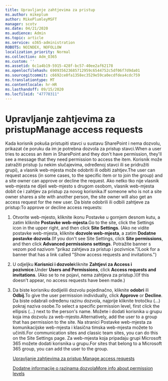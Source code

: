```yaml
---
title: Upravljanje zahtjevima za pristup
ms.author: mikeplum
author: MikePlumleyMSFT
manager: scotv
ms.date: 04/21/2020
ms.audience: Admin
ms.topic: article
ms.service: o365-administration
ROBOTS: NOINDEX, NOFOLLOW
localization_priority: Normal
ms.collection: Adm_O365
ms.custom: ''
ms.assetid: 6c1a4b19-5915-428f-bc57-40ee2af62178
ms.openlocfilehash: 690935623685712959c6544752c5df06f7d9da01
ms.sourcegitcommit: c6692ce0fa1358ec3529e59ca0ecdfdea4cdc759
ms.translationtype: MT
ms.contentlocale: hr-HR
ms.lasthandoff: 09/15/2020
ms.locfileid: "47778311"
---
```

# <a name="manage-access-requests"></a><span data-ttu-id="a8618-102">Upravljanje zahtjevima za pristup</span><span class="sxs-lookup"><span data-stu-id="a8618-102">Manage access requests</span></span>

<span data-ttu-id="a8618-103">Kada korisnik pokuša pristupiti stavci u sustavu SharePoint i nema dozvolu, prikazat će poruku da im je potrebna dozvola za pristup stavci.</span><span class="sxs-lookup"><span data-stu-id="a8618-103">When a user tries to access an item in SharePoint and they don't have permission, they'll see a message that they need permission to access the item.</span></span> <span data-ttu-id="a8618-104">Korisnik može zatražiti pristup (u nekim slučajevima, određenoj stavci ili se pridružiti grupi), a vlasnik web-mjesta može odobriti ili odbiti zahtjev.</span><span class="sxs-lookup"><span data-stu-id="a8618-104">The user can request access (in some cases, to the specific item or to join the group) and a site owner can approve or decline the request.</span></span> <span data-ttu-id="a8618-105">Ako netko tko nije vlasnik web-mjesta ne dijeli web-mjesto s drugom osobom, vlasnik web-mjesta dobit će i zahtjev za pristup za novog korisnika.</span><span class="sxs-lookup"><span data-stu-id="a8618-105">If someone who is not a site owner shares a site with another person, the site owner will also get an access request for the new user.</span></span> <span data-ttu-id="a8618-106">Da biste odobrili ili odbili zahtjeve za pristup:</span><span class="sxs-lookup"><span data-stu-id="a8618-106">To approve or decline access requests:</span></span>
  
1. <span data-ttu-id="a8618-107">Otvorite web-mjesto, kliknite ikonu Postavke u gornjem desnom kutu, a zatim kliknite **Postavke web-mjesta**.</span><span class="sxs-lookup"><span data-stu-id="a8618-107">Go to the site, click the Settings icon in the upper right, and then click **Site Settings**.</span></span> <span data-ttu-id="a8618-108">(Ako ne vidite postavke web-mjesta, kliknite **dozvole web-mjesta**, a zatim **Dodatne postavke dozvola**.</span><span class="sxs-lookup"><span data-stu-id="a8618-108">(If you don't see Site Settings, click **Site permissions**, and then click **Advanced permissions settings**.</span></span> <span data-ttu-id="a8618-109">Potražite banner s vezom pod nazivom "prikaz zahtjeva za pristup i pozivnice.")</span><span class="sxs-lookup"><span data-stu-id="a8618-109">Look for a banner that has a link called "Show access requests and invitations.")</span></span>
    
2. <span data-ttu-id="a8618-110">U odjeljku **Korisnici i dozvole**kliknite **Zahtjevi za Access i pozivnice**.</span><span class="sxs-lookup"><span data-stu-id="a8618-110">Under **Users and Permissions**, click **Access requests and invitations**.</span></span> <span data-ttu-id="a8618-111">(Ako se to ne pojavi, nema zahtjeva za pristup.)</span><span class="sxs-lookup"><span data-stu-id="a8618-111">(If this doesn't appear, no access requests have been made.)</span></span>
    
3. <span data-ttu-id="a8618-112">Da biste korisniku dodijelili dozvolu pojedinačno, kliknite **odobri** ili **Odbij**.</span><span class="sxs-lookup"><span data-stu-id="a8618-112">To give the user permission individually, click **Approve** or **Decline**.</span></span> <span data-ttu-id="a8618-113">Da biste odabrali određenu razinu dozvola, najprije kliknite trotočku (...) pokraj naziva osobe.</span><span class="sxs-lookup"><span data-stu-id="a8618-113">To select a specific permission level, first click the ellipsis (...) next to the person's name.</span></span> <span data-ttu-id="a8618-114">Možete i dodati korisnika u grupu koja ima dozvolu za web-mjesto.</span><span class="sxs-lookup"><span data-stu-id="a8618-114">Alternatively, add the user to a group that has permission to the site.</span></span> <span data-ttu-id="a8618-115">Na stranici Postavke web-mjesta za komunikacijske web-mjesta i klasična timska web-mjesta možete to učiniti.</span><span class="sxs-lookup"><span data-stu-id="a8618-115">For communication sites and classic team sites, you can do this on the Site Settings page.</span></span> <span data-ttu-id="a8618-116">Za web-mjesta koja pripadaju grupi Microsoft 365 možete dodati korisnika u grupu.</span><span class="sxs-lookup"><span data-stu-id="a8618-116">For sites that belong to a Microsoft 365 group, you can add the user to the group.</span></span>
    
    [<span data-ttu-id="a8618-117">Upravljanje zahtjevima za pristup </span><span class="sxs-lookup"><span data-stu-id="a8618-117">Manage access requests </span></span>](https://go.microsoft.com/fwlink/?linkid=2008747)
    
    [<span data-ttu-id="a8618-118">Dodatne informacije o razinama dozvola</span><span class="sxs-lookup"><span data-stu-id="a8618-118">More info about permission levels</span></span>](https://go.microsoft.com/fwlink/?linkid=867071)
    

